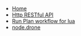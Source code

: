 * [Home](/)
* [Http RESTful API](restful.md)
* [Run Plan workflow for lua](lua_api.md)
* [node.drone](node_drone.md)
